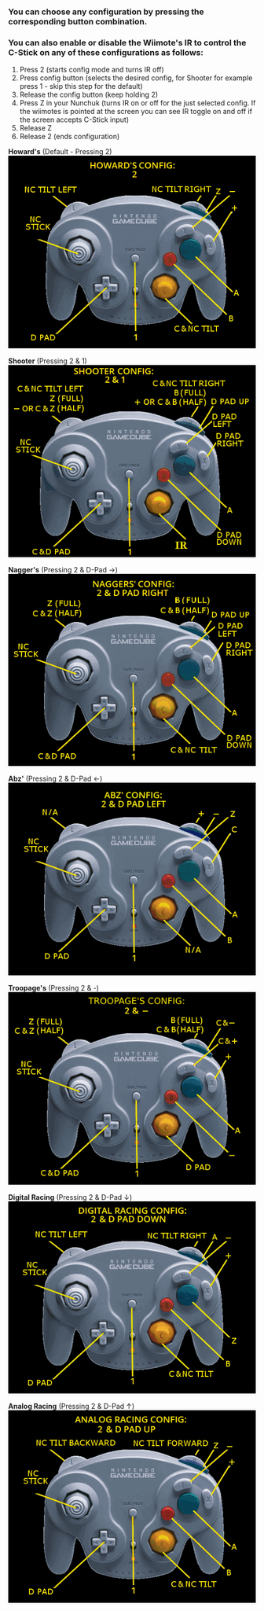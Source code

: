 ### You can choose any configuration by pressing the corresponding button combination.

### You can also enable or disable the Wiimote's IR to control the C-Stick on any of these configurations as follows:

1. Press 2 (starts config mode and turns IR off)
2. Press config button (selects the desired config, for Shooter for example press 1 - skip this step for the default)
3. Release the config button (keep holding 2)
4. Press Z in your Nunchuk (turns IR on or off for the just selected config. If the wiimotes is pointed at the screen you can see IR toggle on and off if the screen accepts C-Stick input)
5. Release Z
6. Release 2 (ends configuration)

**Howard's** (Default - Pressing 2)
![Howard's Config](wiimote_config_imgs/Howard%20(Default).webp)

**Shooter** (Pressing 2 & 1)
![Shooter Config](wiimote_config_imgs/Shooter%20(2%20&%201).webp)

**Nagger's** (Pressing 2 & D-Pad →)
![Nagger's Config](wiimote_config_imgs/Nagger%20(2%20&%20RIGHT).webp)

**Abz'** (Pressing 2 & D-Pad ←)
![Abz' Config](wiimote_config_imgs/Abz%20(2%20&%20LEFT).webp)

**Troopage's** (Pressing 2 & -)
![Troopage's Config](wiimote_config_imgs/Troopage%20(2%20&%20-).webp)

**Digital Racing** (Pressing 2 & D-Pad ↓)
![Digital Racing Config](wiimote_config_imgs/Digital%20Racing%20(2%20&%20DOWN).webp)

**Analog Racing** (Pressing 2 & D-Pad ↑)
![Analog Racing Config](wiimote_config_imgs/Analog%20Racing%20(2%20&%20UP).webp)